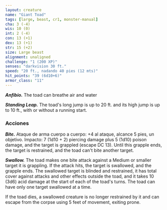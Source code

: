 ```yaml
---
layout: creature
name: "Giant Toad"
tags: [large, beast, cr1, monster-manual]
cha: 3 (-4)
wis: 10 (0)
int: 2 (-4)
con: 13 (+1)
dex: 13 (+1)
str: 15 (+2)
size: Large beast
alignment: unaligned
challenge: "1 (200 XP)"
senses: "darkvision 30 ft."
speed: "20 ft., nadando 40 pies (12 mts)"
hit_points: "39 (6d10+6)"
armor_class: "11"
---
```


***Anfibio.*** The toad can breathe air and water

***Standing Leap.*** The toad's long jump is up to 20 ft. and its high jump is up to 10 ft., with or without a running start.

### Acciones

***Bite.*** Ataque de arma cuerpo a cuerpo: +4 al ataque, alcance 5 pies, un objetivo. Impacto: 7 (1d10 + 2) piercing damage plus 5 (1d10) poison damage, and the target is grappled (escape DC 13). Until this grapple ends, the target is restrained, and the toad can't bite another target.

***Swallow.*** The toad makes one bite attack against a Medium or smaller target it is grappling. If the attack hits, the target is swallowed, and the grapple ends. The swallowed target is blinded and restrained, it has total cover against attacks and other effects outside the toad, and it takes 10 (3d6) acid damage at the start of each of the toad's turns. The toad can have only one target swallowed at a time.

If the toad dies, a swallowed creature is no longer restrained by it and can escape from the corpse using 5 feet of movement, exiting prone.